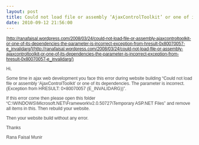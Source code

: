 ```yaml
---
layout: post
title: Could not load file or assembly ‘AjaxControlToolkit’ or one of its dependencies. The parameter is incorrect. (Exception
date: 2010-09-12 21:56:00
---
```

<span style="font-family: 'Lucida Grande', Verdana, Arial, sans-serif; font-size: 12px; color: #444444;">

[http://ranafaisal.wordpress.com/2008/03/24/could-not-load-file-or-assembly-ajaxcontroltoolkit-or-one-of-its-dependencies-the-parameter-is-incorrect-exception-from-hresult-0x80070057-e_invalidarg/](http://ranafaisal.wordpress.com/2008/03/24/could-not-load-file-or-assembly-ajaxcontroltoolkit-or-one-of-its-dependencies-the-parameter-is-incorrect-exception-from-hresult-0x80070057-e_invalidarg/)&nbsp;

Hi,

Some time in ajax web development you face this error during website building “Could not load file or assembly ‘AjaxControlToolkit’ or one of its dependencies. The parameter is incorrect. (Exception from HRESULT: 0×80070057 (E_INVALIDARG))”.

If this error come then please open this folder “C:\WINDOWS\Microsoft.NET\Framework\v2.0.50727\Temporary ASP.NET Files” and remove all items in this. Then rebuild your website.

Then your website build without any error.

Thanks

Rana Faisal Munir

</span>